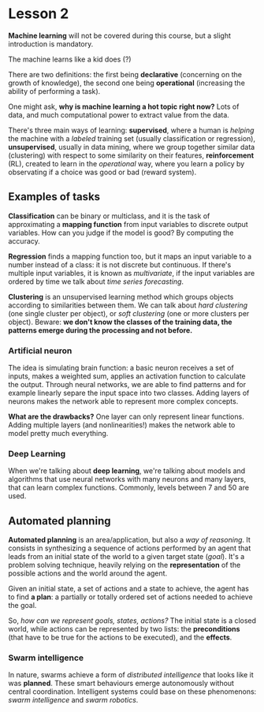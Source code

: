 # Lesson 2

**Machine learning** will not be covered during this course, but a slight introduction is mandatory. 

The machine learns like a kid does (?)

There are two definitions: the first being **declarative** (concerning on the growth of knowledge), the second one being **operational** (increasing the ability of performing a task).

One might ask, **why is machine learning a hot topic right now?** Lots of data, and much computational power to extract value from the data.

There's three main ways of learning: **supervised**, where a human is *helping* the machine with a *labeled* training set (usually classification or regression), **unsupervised**, usually in data mining, where we group together similar data (clustering) with respect to some similarity on their features, **reinforcement** (RL), created to learn in the *operational* way, where you learn a policy by observating if a choice was good or bad (reward system). 

## Examples of tasks

**Classification** can be binary or multiclass, and it is the task of approximating a **mapping function** from input variables to discrete output variables. How can you judge if the model is good? By computing the accuracy.

**Regression** finds a mapping function too, but it maps an input variable to a number instead of a class: it is not discrete but continuous. If there's multiple input variables, it is known as *multivariate*, if the input variables are ordered by time we talk about *time series forecasting*.

**Clustering** is an unsupervised learning method which groups objects according to similarities between them. We can talk about *hard clustering* (one single cluster per object), or *soft clustering* (one or more clusters per object). Beware: **we don't know the classes of the training data, the patterns emerge during the processing and not before.**

### Artificial neuron

The idea is simulating brain function: a basic neuron receives a set of inputs, makes a weighted sum, applies an activation function to calculate the output. Through neural networks, we are able to find patterns and for example linearly separe the input space into two classes. Adding layers of neurons makes the network able to represent more complex concepts. 

**What are the drawbacks?** One layer can only represent linear functions. Adding multiple layers (and nonlinearities!) makes the network able to model pretty much everything. 

### Deep Learning

When we're talking about **deep learning**, we're talking about models and algorithms that use neural networks with many neurons and many layers, that can learn complex functions. Commonly, levels between 7 and 50 are used. 

## Automated planning

**Automated planning** is an area/application, but also a *way of reasoning*. It consists in synthesizing a sequence of actions performed by an agent that leads from an initial state of the world to a given target state (*goal*). It's a problem solving technique, heavily relying on the **representation** of the possible actions and the world around the agent.

Given an initial state, a set of actions and a state to achieve, the agent has to find **a plan**: a partially or totally ordered set of actions needed to achieve the goal.

So, *how can we represent goals, states, actions?* The initial state is a closed world, while actions can be represented by two lists: the **preconditions** (that have to be true for the actions to be executed), and the **effects**. 

### Swarm intelligence

In nature, swarms achieve a form of *distributed intelligence* that looks like it was **planned**. These smart behaviours emerge autonomously without central coordination. Intelligent systems could base on these phenomenons: *swarm intelligence* and *swarm robotics*.



